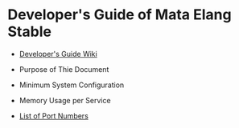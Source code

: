 # Developer's Guide of Mata Elang Stable

- [Developer's Guide Wiki](https://github.com/Mata-Elang-Stable/DevelopersGuide/wiki)

- Purpose of Thie Document
- Minimum System Configuration
- Memory Usage per Service
- [List of Port Numbers](https://github.com/Mata-Elang-Stable/DevelopersGuide/wiki/List-of-Port-Numbers)
